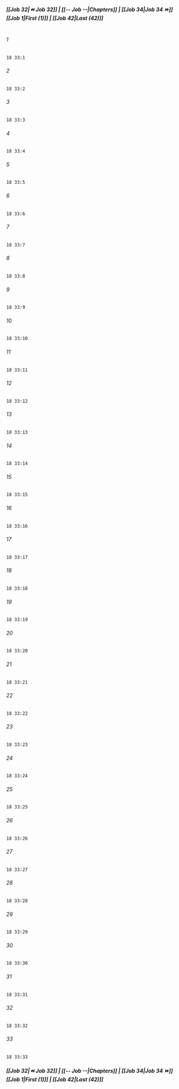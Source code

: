 
##### **[[Job 32|⏪ Job 32]] | [[-- Job --|Chapters]] | [[Job 34|Job 34 ⏩]]**<br>**[[Job 1|First (1)]] | [[Job 42|Last (42)]]**<br><br>

###### 1
``` verse
18 33:1
```
###### 2
``` verse
18 33:2
```
###### 3
``` verse
18 33:3
```
###### 4
``` verse
18 33:4
```
###### 5
``` verse
18 33:5
```
###### 6
``` verse
18 33:6
```
###### 7
``` verse
18 33:7
```
###### 8
``` verse
18 33:8
```
###### 9
``` verse
18 33:9
```
###### 10
``` verse
18 33:10
```
###### 11
``` verse
18 33:11
```
###### 12
``` verse
18 33:12
```
###### 13
``` verse
18 33:13
```
###### 14
``` verse
18 33:14
```
###### 15
``` verse
18 33:15
```
###### 16
``` verse
18 33:16
```
###### 17
``` verse
18 33:17
```
###### 18
``` verse
18 33:18
```
###### 19
``` verse
18 33:19
```
###### 20
``` verse
18 33:20
```
###### 21
``` verse
18 33:21
```
###### 22
``` verse
18 33:22
```
###### 23
``` verse
18 33:23
```
###### 24
``` verse
18 33:24
```
###### 25
``` verse
18 33:25
```
###### 26
``` verse
18 33:26
```
###### 27
``` verse
18 33:27
```
###### 28
``` verse
18 33:28
```
###### 29
``` verse
18 33:29
```
###### 30
``` verse
18 33:30
```
###### 31
``` verse
18 33:31
```
###### 32
``` verse
18 33:32
```
###### 33
``` verse
18 33:33
```

##### **[[Job 32|⏪ Job 32]] | [[-- Job --|Chapters]] | [[Job 34|Job 34 ⏩]]**<br>**[[Job 1|First (1)]] | [[Job 42|Last (42)]]**
